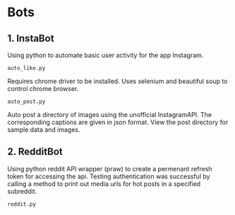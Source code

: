 # Bots


## 1. InstaBot

Using python to automate basic user activity for the app Instagram.

	auto_like.py

Requires chrome driver to be installed. Uses selenium and beautiful soup to control chrome browser.

	auto_post.py
    
Auto post a directory of images using the unofficial InstagramAPI. The corresponding captions are given in json format. View the post directory for sample data and images.

## 2. RedditBot

Using python reddit API wrapper (praw) to create a permenant refresh token for accessing the api. Testing authentication was successful by calling a method to print out media urls for hot posts in a specified subreddit.

	reddit.py
